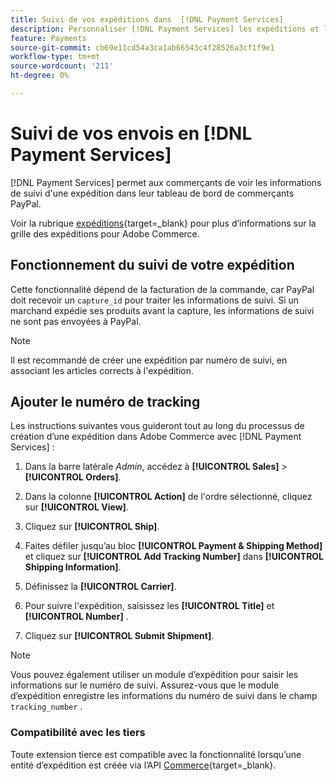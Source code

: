 ```yaml
---
title: Suivi de vos expéditions dans  [!DNL Payment Services]
description: Personnaliser [!DNL Payment Services] les expéditions et les informations de suivi affichées dans le tableau de bord marchand Paypal.
feature: Payments
source-git-commit: cb69e11cd54a3ca1ab66543c4f28526a3cf1f9e1
workflow-type: tm+mt
source-wordcount: '211'
ht-degree: 0%

---
```


# Suivi de vos envois en [!DNL Payment Services]

[!DNL Payment Services] permet aux commerçants de voir les informations de suivi d&#39;une expédition dans leur tableau de bord de commerçants PayPal.

Voir la rubrique [expéditions](https://experienceleague.adobe.com/en/docs/commerce-admin/stores-sales/order-management/shipments){target=_blank} pour plus d’informations sur la grille des expéditions pour Adobe Commerce.

## Fonctionnement du suivi de votre expédition

Cette fonctionnalité dépend de la facturation de la commande, car PayPal doit recevoir un `capture_id` pour traiter les informations de suivi. Si un marchand expédie ses produits avant la capture, les informations de suivi ne sont pas envoyées à PayPal.

>[!NOTE]
>
> Il est recommandé de créer une expédition par numéro de suivi, en associant les articles corrects à l&#39;expédition.

## Ajouter le numéro de tracking

Les instructions suivantes vous guideront tout au long du processus de création d’une expédition dans Adobe Commerce avec [!DNL Payment Services] :

1. Dans la barre latérale _Admin_, accédez à **[!UICONTROL Sales]** > **[!UICONTROL Orders]**.

1. Dans la colonne **[!UICONTROL Action]** de l&#39;ordre sélectionné, cliquez sur **[!UICONTROL View]**.

1. Cliquez sur **[!UICONTROL Ship]**.

1. Faites défiler jusqu’au bloc **[!UICONTROL Payment & Shipping Method]** et cliquez sur **[!UICONTROL Add Tracking Number]** dans **[!UICONTROL Shipping Information]**.

1. Définissez la **[!UICONTROL Carrier]**.

1. Pour suivre l&#39;expédition, saisissez les **[!UICONTROL Title]** et **[!UICONTROL Number]** .

1. Cliquez sur **[!UICONTROL Submit Shipment]**.

>[!NOTE]
>
> Vous pouvez également utiliser un module d’expédition pour saisir les informations sur le numéro de suivi. Assurez-vous que le module d’expédition enregistre les informations du numéro de suivi dans le champ `tracking_number` .

### Compatibilité avec les tiers

Toute extension tierce est compatible avec la fonctionnalité lorsqu’une entité d’expédition est créée via l’API [Commerce](https://developer.adobe.com/commerce/webapi/rest/attributes/#ShipmentRepositoryInterface){target=_blank}.
